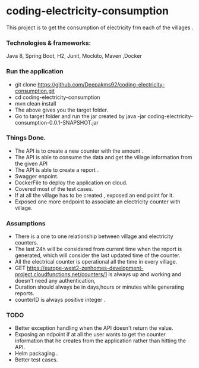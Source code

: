 # coding-electricity-consumption
This project is to get the consumption of electricity frm each of the villages .

### Technologies & frameworks:
Java 8, Spring Boot, H2, Junit, Mockito, Maven ,Docker

### Run the application

* git clone https://github.com/Deepakms92/coding-electricity-consumption.git
* cd coding-electricity-consumption
* mvn clean install
* The above gives you the target folder.
* Go to target folder and run the jar created by java -jar coding-electricity-consumption-0.0.1-SNAPSHOT.jar

### Things Done.
* The API is to create a new counter with the amount .
* The API is able to consume the data and get the village information from the given API
* The API is able to create a report .
* Swagger enpoint.
* DockerFile to deploy the application on cloud.
* Covered most of the test cases.
* If at all the village has to be created , exposed an end point for it. 
* Exposed one more endpoint to associate an electricity counter with village.

### Assumptions
* There is a one to one relationship between village and electricity counters.
* The last 24h will be considered from current time when the report is generated, which will consider the last updated time of the counter.
* All the electrical counter is operational all the time in every village.
* GET https://europe-west2-zenhomes-development-project.cloudfunctions.net/counters/1 is always up and working and doesn't 
need  any  authentication,
* Duration should always be in days,hours or minutes while generating reports.
* counterID is always positive integer .


### TODO
* Better exception handling when the API doesn't return the value.
* Exposing an ndpoint if at all the user wants to get the counter information that he creates from the application rather than hitting the API.
* Helm packaging .
* Better test cases.





